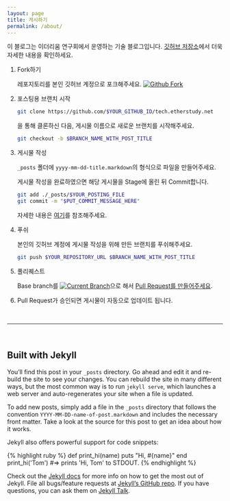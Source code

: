 ```yaml
---
layout: page
title: 게시하기
permalink: /about/
---
```


이 블로그는 이더리움 연구회에서 운영하는 기술 블로그입니다. [깃허브 저장소](https://github.com/etherstudy/tech.etherstudy.net)에서 더욱 자세한 내용을 확인하세요.


1. Fork하기

     레포지토리를 본인 깃허브 계정으로 포크해주세요.  [![Github Fork](https://img.shields.io/github/forks/etherstudy/tech.etherstudy.net.svg?style=social&label=Fork)](https://github.com/etherstudy/tech.etherstudy.net/fork)


2. 포스팅용 브랜치 시작

     ```bash
     git clone https://github.com/$YOUR_GITHUB_ID/tech.etherstudy.net
     ```
     을 통해 클론하신 다음, 게시물 이름으로 새로운 브랜치를 시작해주세요.

     ```bash
     git checkout -b $BRANCH_NAME_WITH_POST_TITLE
     ```

3. 게시물 작성

     `_posts` 폴더에 `yyyy-mm-dd-title.markdown`의 형식으로 파일을 만들어주세요.

     게시물 작성을 완료하였으면 해당 게시물을 Stage에 올린 뒤 Commit합니다.
     ```bash
     git add ./_posts/$YOUR_POSTING_FILE
     git commit -m "$PUT_COMMIT_MESSAGE_HERE"
     ```

     자세한 내용은 [여기](/_posts/2018-06-24-welcome-to-jekyll.markdown)를 참조해주세요.

4. 푸쉬

     본인의 깃허브 계정에 게시물 작성을 위해 만든 브랜치를 푸쉬해주세요.
     ```bash
     git push $YOUR_REPOSITORY_URL $BRANCH_NAME_WITH_POST_TITLE
     ```

5. 풀리퀘스트

     Base branch를 [![Current Branch](https://img.shields.io/badge/dynamic/yaml.svg?label=current%20branch&url=https%3A%2F%2Fraw.githubusercontent.com%2Fetherstudy%2Ftech.etherstudy.net%2Fmaster%2F.travis.yml&query=%24.default_branch)](https://github.com/etherstudy/tech.etherstudy.net)으로 해서 [Pull Request를 만들어주세요](https://github.com/etherstudy/tech.etherstudy.net/compare).

6. Pull Request가 승인되면 게시물이 자동으로 업데이트 됩니다.

<br/>

****
<br/>


## Built with Jekyll

You’ll find this post in your `_posts` directory. Go ahead and edit it and re-build the site to see your changes. You can rebuild the site in many different ways, but the most common way is to run `jekyll serve`, which launches a web server and auto-regenerates your site when a file is updated.

To add new posts, simply add a file in the `_posts` directory that follows the convention `YYYY-MM-DD-name-of-post.markdown` and includes the necessary front matter. Take a look at the source for this post to get an idea about how it works.

Jekyll also offers powerful support for code snippets:

{% highlight ruby %}
def print_hi(name)
  puts "Hi, #{name}"
end
print_hi('Tom')
#=> prints 'Hi, Tom' to STDOUT.
{% endhighlight %}

Check out the [Jekyll docs][jekyll-docs] for more info on how to get the most out of Jekyll. File all bugs/feature requests at [Jekyll’s GitHub repo][jekyll-gh]. If you have questions, you can ask them on [Jekyll Talk][jekyll-talk].

[jekyll-docs]: https://jekyllrb.com/docs/home
[jekyll-gh]:   https://github.com/jekyll/jekyll
[jekyll-talk]: https://talk.jekyllrb.com/
